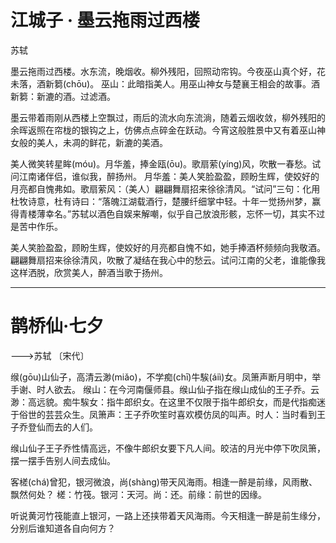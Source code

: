<link href="../../css/style.css" rel="stylesheet" type="text/css" />

# 江城子 · 墨云拖雨过西楼

<span class="r">苏轼

<div class="p">

墨云拖雨过西楼。水东流，晚烟收。柳外残阳，回照动帘钩。今夜巫山真个好，花未落，酒新篘(chōu)。
<span class="comment">巫山：此暗指美人。用巫山神女与楚襄王相会的故事。酒新篘：新漉的酒。过滤酒。

<div class="translation">

墨云带着雨刚从西楼上空飘过，雨后的流水向东流淌，随着云烟收敛，柳外残阳的余晖返照在帘栊的银钩之上，仿佛点点碎金在跃动。今宵这般胜景中又有着巫山神女般的美人，未凋的鲜花，新漉的美酒。

</div>

美人微笑转星眸(móu)。月华羞，捧金瓯(ōu)。歌扇萦(yíng)风，吹散一春愁。试问江南诸伴侣，谁似我，醉扬州。
<span class="comment">月华羞：美人笑脸盈盈，顾盼生辉，使姣好的月亮都自愧弗如。歌扇萦风：（美人）翩翩舞扇招来徐徐清风。“试问”三句：化用杜牧诗意，杜有诗曰：“落魄江湖载酒行，楚腰纤细掌中轻。十年一觉扬州梦，赢得青楼薄幸名。”苏轼以酒色自娱来解嘲，似乎自己放浪形骸，忘怀一切，其实不过是苦中作乐。

<div class="translation">

美人笑脸盈盈，顾盼生辉，使姣好的月亮都自愧不如，她手捧酒杯频频向我敬酒。翩翩舞扇招来徐徐清风，吹散了凝结在我心中的愁云。试问江南的父老，谁能像我这样洒脱，欣赏美人，醉酒当歌于扬州。

</div>

----

# 鹊桥仙·七夕
<span class="r">--->苏轼 〔宋代〕

缑(gōu)山仙子，高清云渺(miǎo)，不学痴(chī)牛騃(áiì)女。凤箫声断月明中，举手谢、时人欲去。
<span class="comment">缑山：在今河南偃师县。缑山仙子指在缑山成仙的王子乔。云渺：高远貌。痴牛騃女：指牛郎织女。在这里不仅限于指牛郎织女，而是代指痴迷于俗世的芸芸众生。凤箫声：王子乔吹笙时喜欢模仿凤的叫声。时人：当时看到王子乔登仙而去的人们。

<div class="translation">

缑山仙子王子乔性情高远，不像牛郎织女要下凡人间。皎洁的月光中停下吹凤箫，摆一摆手告别人间去成仙。

</div>

客槎(chá)曾犯，银河微浪，尚(shàng)带天风海雨。相逢一醉是前缘，风雨散、飘然何处？
<span class="comment">槎：竹筏。银河：天河。尚：还。前缘：前世的因缘。

<div class="translation">

听说黄河竹筏能直上银河，一路上还挟带着天风海雨。今天相逢一醉是前生缘分，分别后谁知道各自向何方？

